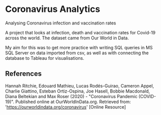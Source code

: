 # Coronavirus Analytics
Analysing Coronavirus infection and vaccination rates

A project that looks at infection, death and vaccination rates for Covid-19 across the world. The dataset came from Our World in Data. 

My aim for this was to get more practice with writing SQL queries in MS SQL Server on data imported from csv, as well as with connecting the database to Tableau for visualisations.

## References

Hannah Ritchie, Edouard Mathieu, Lucas Rodés-Guirao, Cameron Appel, Charlie Giattino, Esteban Ortiz-Ospina, Joe Hasell, Bobbie Macdonald, Diana Beltekian and Max Roser (2020) - "Coronavirus Pandemic (COVID-19)". Published online at OurWorldInData.org. Retrieved from: 'https://ourworldindata.org/coronavirus' [Online Resource]
